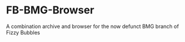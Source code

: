 # FB-BMG-Browser
A combination archive and browser for the now defunct BMG branch of Fizzy Bubbles 
